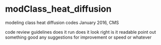 # modClass_heat_diffusion
modeling class heat diffusion codes
January 2016, CMS

code review guidelines
does it run
does it look right
is it readable
point out something good
any suggestions for improvement or speed or whatever
